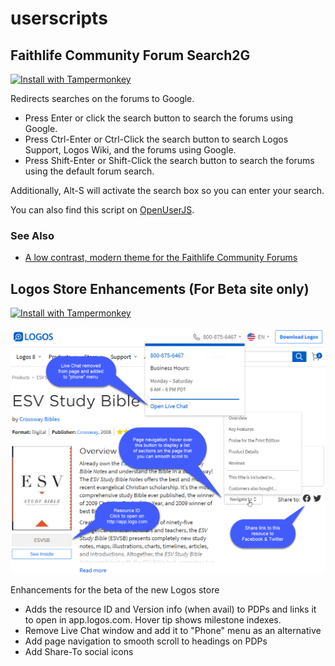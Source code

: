 # userscripts

## Faithlife Community Forum Search2G

[![Install with Tampermonkey](https://img.shields.io/badge/Install%20with-Tampermonkey-00485b.svg)](https://github.com/simsrw73/userscripts/raw/master/scripts/Faithlife_Community_Forum_Search2G.user.js)

Redirects searches on the forums to Google.

- Press Enter or click the search button to search the forums using Google.
- Press Ctrl-Enter or Ctrl-Click the search button to search Logos Support, Logos Wiki, and the forums using Google.
- Press Shift-Enter or Shift-Click the search button to search the forums using the default forum search.

Additionally, Alt-S will activate the search box so you can enter your search.

You can also find this script on [OpenUserJS](https://openuserjs.org/scripts/simsrw73/Faithlife_Community_Forum_Search2G).

### See Also
 - [A low contrast, modern theme for the Faithlife Community Forums](https://github.com/simsrw73/white-off)

## Logos Store Enhancements (For Beta site only)

[![Install with Tampermonkey](https://img.shields.io/badge/Install%20with-Tampermonkey-00485b.svg)](https://github.com/simsrw73/userscripts/raw/master/scripts/Logos_Store_Enhancements.user.js)

![Demo](screenshots/LogosStoreEnh.png)

Enhancements for the beta of the new Logos store

- Adds the resource ID and Version info (when avail) to PDPs and links it to open in app.logos.com. Hover tip shows milestone indexes.
- Remove Live Chat window and add it to "Phone" menu as an alternative
- Add page navigation to smooth scroll to headings on PDPs
- Add Share-To social icons
